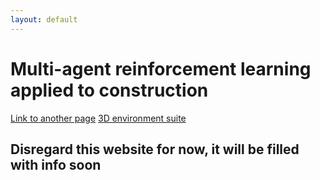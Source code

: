 ```yaml
---
layout: default
---
```

# Multi-agent reinforcement learning applied to construction 
[Link to another page](./hexenv.markdown)
[3D environment suite]()
## Disregard this website for now, it will be filled with info soon